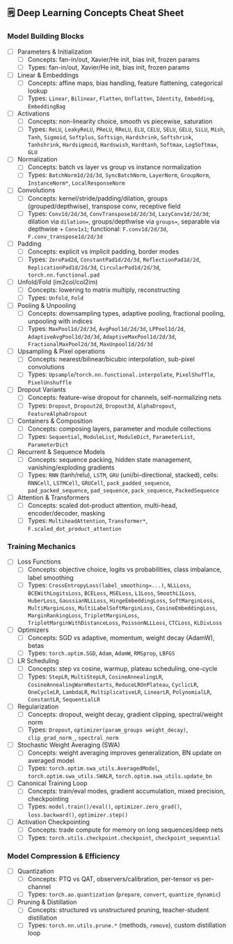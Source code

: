 ## 🗒️ Deep Learning Concepts Cheat Sheet

### Model Building Blocks

  - [ ] Parameters & Initialization
      - [ ] Concepts: fan-in/out, Xavier/He init, bias init, frozen params
      - [ ] Types:  fan-in/out, Xavier/He init, bias init, frozen params
  - [ ] Linear & Embeddings
      - [ ] Concepts: affine maps, bias handling, feature flattening, categorical lookup
      - [ ] Types: `Linear`, `Bilinear`, `Flatten`, `Unflatten`, `Identity`, `Embedding`, `EmbeddingBag`
  - [ ] Activations
      - [ ] Concepts: non-linearity choice, smooth vs piecewise, saturation
      - [ ] Types: `ReLU`, `LeakyReLU`, `PReLU`, `RReLU`, `ELU`, `CELU`, `SELU`, `GELU`, `SiLU`, `Mish`, `Tanh`, `Sigmoid`, `Softplus`, `Softsign`, `Hardshrink`, `Softshrink`, `Tanhshrink`, `Hardsigmoid`, `Hardswish`, `Hardtanh`, `Softmax`, `LogSoftmax`, `GLU`
  - [ ] Normalization
      - [ ] Concepts: batch vs layer vs group vs instance normalization
      - [ ] Types: `BatchNorm1d/2d/3d`, `SyncBatchNorm`, `LayerNorm`, `GroupNorm`, `InstanceNorm*`, `LocalResponseNorm`
  - [ ] Convolutions
      - [ ] Concepts: kernel/stride/padding/dilation, groups (grouped/depthwise), transpose conv, receptive field
      - [ ] Types: `Conv1d/2d/3d`, `ConvTranspose1d/2d/3d`, `LazyConv1d/2d/3d`; dilation via `dilation=`, groups/depthwise via `groups=`, separable via depthwise + `Conv1x1`; functional: `F.conv1d/2d/3d`, `F.conv_transpose1d/2d/3d`
  - [ ] Padding
      - [ ] Concepts: explicit vs implicit padding, border modes
      - [ ] Types: `ZeroPad2d`, `ConstantPad1d/2d/3d`, `ReflectionPad1d/2d`, `ReplicationPad1d/2d/3d`, `CircularPad1d/2d/3d`, `torch.nn.functional.pad`
  - [ ] Unfold/Fold (im2col/col2im)
      - [ ] Concepts: lowering to matrix multiply, reconstructing
      - [ ] Types: `Unfold`, `Fold`
  - [ ] Pooling & Unpooling
      - [ ] Concepts: downsampling types, adaptive pooling, fractional pooling, unpooling with indices
      - [ ] Types: `MaxPool1d/2d/3d`, `AvgPool1d/2d/3d`, `LPPool1d/2d`, `AdaptiveAvgPool1d/2d/3d`, `AdaptiveMaxPool1d/2d/3d`, `FractionalMaxPool2d/3d`, `MaxUnpool1d/2d/3d`
  - [ ] Upsampling & Pixel operations
      - [ ] Concepts: nearest/bilinear/bicubic interpolation, sub-pixel convolutions
      - [ ] Types: `Upsample`/`torch.nn.functional.interpolate`, `PixelShuffle`, `PixelUnshuffle`
  - [ ] Dropout Variants
      - [ ] Concepts: feature-wise dropout for channels, self-normalizing nets
      - [ ] Types: `Dropout`, `Dropout2d`, `Dropout3d`, `AlphaDropout`, `FeatureAlphaDropout`
  - [ ] Containers & Composition
      - [ ] Concepts: composing layers, parameter and module collections
      - [ ] Types: `Sequential`, `ModuleList`, `ModuleDict`, `ParameterList`, `ParameterDict`
  - [ ] Recurrent & Sequence Models
      - [ ] Concepts: sequence packing, hidden state management, vanishing/exploding gradients
      - [ ] Types: `RNN` (tanh/relu), `LSTM`, `GRU` (uni/bi-directional, stacked), cells: `RNNCell`, `LSTMCell`, `GRUCell`, `pack_padded_sequence`, `pad_packed_sequence`, `pad_sequence`, `pack_sequence`, `PackedSequence`
  - [ ] Attention & Transformers
      - [ ] Concepts: scaled dot-product attention, multi-head, encoder/decoder, masking
      - [ ] Types: `MultiheadAttention`, `Transformer*`, `F.scaled_dot_product_attention`

### Training Mechanics

  - [ ] Loss Functions
      - [ ] Concepts: objective choice, logits vs probabilities, class imbalance, label smoothing
      - [ ] Types: `CrossEntropyLoss(label_smoothing=...)`, `NLLLoss`, `BCEWithLogitsLoss`, `BCELoss`, `MSELoss`, `L1Loss`, `SmoothL1Loss`, `HuberLoss`, `GaussianNLLLoss`, `HingeEmbeddingLoss`, `SoftMarginLoss`, `MultiMarginLoss`, `MultiLabelSoftMarginLoss`, `CosineEmbeddingLoss`, `MarginRankingLoss`, `TripletMarginLoss`, `TripletMarginWithDistanceLoss`, `PoissonNLLLoss`, `CTCLoss`, `KLDivLoss`
  - [ ] Optimizers
      - [ ] Concepts: SGD vs adaptive, momentum, weight decay (AdamW), betas
      - [ ] Types: `torch.optim.SGD`, `Adam`, `AdamW`, `RMSprop`, `LBFGS`
  - [ ] LR Scheduling
      - [ ] Concepts: step vs cosine, warmup, plateau scheduling, one-cycle
      - [ ] Types: `StepLR`, `MultiStepLR`, `CosineAnnealingLR`, `CosineAnnealingWarmRestarts`, `ReduceLROnPlateau`, `CyclicLR`, `OneCycleLR`, `LambdaLR`, `MultiplicativeLR`, `LinearLR`, `PolynomialLR`, `ConstantLR`, `SequentialLR`
  - [ ] Regularization
      - [ ] Concepts: dropout, weight decay, gradient clipping, spectral/weight norm
      - [ ] Types: `Dropout`, `optimizer(param_groups weight_decay)`, `clip_grad_norm_`, `spectral_norm`
  - [ ] Stochastic Weight Averaging (SWA)
      - [ ] Concepts: weight averaging improves generalization, BN update on averaged model
      - [ ] Types: `torch.optim.swa_utils.AveragedModel`, `torch.optim.swa_utils.SWALR`, `torch.optim.swa_utils.update_bn`
  - [ ] Canonical Training Loop
      - [ ] Concepts: train/eval modes, gradient accumulation, mixed precision, checkpointing
      - [ ] Types: `model.train()/eval()`, `optimizer.zero_grad()`, `loss.backward()`, `optimizer.step()`
  - [ ] Activation Checkpointing
      - [ ] Concepts: trade compute for memory on long sequences/deep nets
      - [ ] Types: `torch.utils.checkpoint.checkpoint`, `checkpoint_sequential`

### Model Compression & Efficiency

  - [ ] Quantization
      - [ ] Concepts: PTQ vs QAT, observers/calibration, per-tensor vs per-channel
      - [ ] Types: `torch.ao.quantization` (`prepare`, `convert`, `quantize_dynamic`)
  - [ ] Pruning & Distillation
      - [ ] Concepts: structured vs unstructured pruning, teacher-student distillation
      - [ ] Types: `torch.nn.utils.prune.*` (methods, `remove`), custom distillation loop
